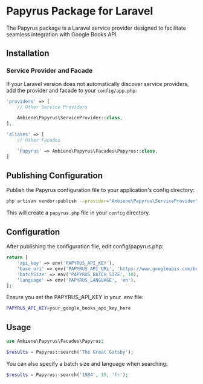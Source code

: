 # Papyrus Package for Laravel

The Papyrus package is a Laravel service provider designed to facilitate seamless integration with Google Books API.

## Installation

### Service Provider and Facade

If your Laravel version does not automatically discover service providers, add the provider and facade to your `config/app.php`:

```php
'providers' => [
    // Other Service Providers

    Ambiene\Papyrus\ServiceProvider::class,
],

'aliases' => [
    // Other Facades

    'Papyrus' => Ambiene\Papyrus\Facades\Papyrus::class,
]
```

## Publishing Configuration

Publish the Papyrus configuration file to your application's config directory:

```bash
php artisan vendor:publish --provider="Ambiene\Papyrus\ServiceProvider" --tag="config"
```

This will create a `papyrus.php` file in your `config` directory.

## Configuration

After publishing the configuration file, edit config/papyrus.php:

```php
return [
    'api_key' => env('PAPYRUS_API_KEY'),
    'base_uri' => env('PAPYRUS_API_URL', 'https://www.googleapis.com/books/v1/'),
    'batchSize' => env('PAPYRUS_BATCH_SIZE', 10),
    'language' => env('PAPYRUS_LANGUAGE', 'en'),
];
```

Ensure you set the PAPYRUS_API_KEY in your .env file:

```bash
PAPYRUS_API_KEY=your_google_books_api_key_here
```

## Usage

```php
use Ambiene\Papyrus\Facades\Papyrus;

$results = Papyrus::search('The Great Gatsby');
```

You can also specify a batch size and language when searching:

```php
$results = Papyrus::search('1984', 15, 'fr');
```
